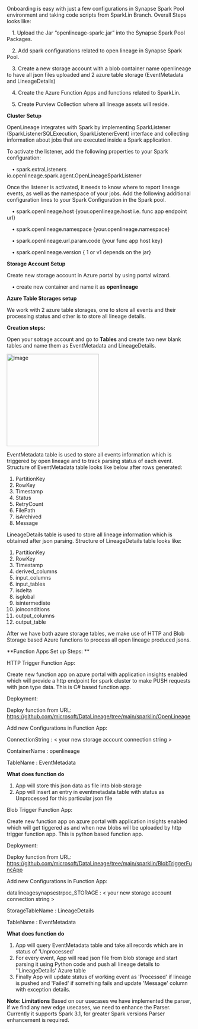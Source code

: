 Onboarding is easy with just a few configurations in Synapse Spark Pool environment and taking code scripts from SparkLin Branch.
Overall Steps looks like:

&emsp;1. Upload the Jar “openlineage-spark:.jar” into the Synapse Spark Pool Packages.

&emsp;2. Add spark configurations related to open lineage in Synapse Spark Pool.

&emsp;3. Create a new storage account with a blob container name openlineage to have all json files uploaded and 2 azure table storage (EventMetadata and LineageDetails)

&emsp;4. Create the Azure Function Apps and  functions related to SparkLin.

&emsp;5. Create Purview Collection where all lineage assets will reside.

**Cluster Setup**

OpenLineage integrates with Spark by implementing SparkListener (SparkListenerSQLExecution, SparkListenerEvent) interface and collecting information about jobs that are executed inside a Spark application.

To activate the listener, add the following properties to your Spark configuration: 

&emsp;•	spark.extraListeners	io.openlineage.spark.agent.OpenLineageSparkListener

Once the listener is activated, it needs to know where to report lineage events, as well as the namespace of your jobs. Add the following additional configuration lines to your Spark Configuration in the Spark pool.

&emsp;•	spark.openlineage.host                 {your.openlineage.host i.e. func app endpoint url}

&emsp;•	spark.openlineage.namespace            {your.openlineage.namespace}

&emsp;•	spark.openlineage.url.param.code       {your func app host key}

&emsp;•	spark.openlineage.version              { 1 or v1 depends on the jar}


**Storage Account Setup**

Create new storage account in Azure portal by using portal wizard.

&emsp;• create new container and name it as **openlineage**


**Azure Table Storages setup**

We work with 2 azure table storages, one to store all events and their processing status and other is to store all lineage details.

**Creation steps:**

Open your sotrage account and go to **Tables** and create two new blank tables and name them as EventMetadata and LineageDetails.

<img width="248" alt="image" src="https://user-images.githubusercontent.com/123259339/214266628-8ce0ccc7-0811-481e-bc5d-ef97b7cf992a.png">


EventMetadata table is used to store all events information which is triggered by open lineage and to track parsing status of each event.
Structure of EventMetadata table looks like below after rows generated:
1. PartitionKey
2. RowKey
3. Timestamp
4. Status
5. RetryCount
6. FilePath
7. isArchived
8. Message

LineageDetails table is used to store all lineage information which is obtained after json parsing.
Structure of LineageDetails table looks like:
1. PartitionKey
2. RowKey
3. Timestamp
4. derived_columns
5. input_columns
6. input_tables
7. isdelta
8. isglobal
9. isintermediate
10. joinconditions
11. output_columns
12. output_table
 
After we have both azure storage tables, we make use of HTTP and Blob Storage based Azure functions to process all open lineage produced jsons.

**Function Apps Set up Steps: **

HTTP Trigger Function App:

Create new function app on azure portal with application insights enabled which will provide a http endpoint for spark cluster to make PUSH requests with json type data. This is C# based function app.

Deployment:

Deploy function from URL: https://github.com/microsoft/DataLineage/tree/main/sparklin/OpenLineage

Add new Configurations in Function App:

ConnectionString   :   < your new storage account connection string >

ContainerName      :   openlineage

TableName          :   EventMetadata

**What does function do**
1. App will store this json data as file into blob storage
2. App will insert an entry in eventmetadata table with status as Unprocessed for this particular json file

Blob Trigger Function App:

Create new function app on azure portal with application insights enabled which will get tiggered as and when new blobs will be uploaded by http trigger function app. This is python based function app.

Deployment:

Deploy function from URL: https://github.com/microsoft/DataLineage/tree/main/sparklin/BlobTriggerFuncApp

Add new Configurations in Function App:

datalineagesynapsestrpoc_STORAGE   :   < your new storage account connection string >

StorageTableName                   :   LineageDetails

TableName                          :   EventMetadata

**What does function do**
1. App will query EventMetadata table and take all records which are in status of 'Unprocessed'
2. For every event, App will read json file from blob storage and start parsing it using Python code and push all lineage details to ''LineageDetails' Azure table
3. Finally App will update status of working event as 'Processed' if lineage is pushed and 'Failed' if something fails and update 'Message' column with exception details.

**Note: Limitations**
Based on our usecases we have implemented the parser, if we find any new edge usecases, we need to enhance the Parser.
Currently it supports Spark 3.1, for greater Spark versions Parser enhancement is required.
